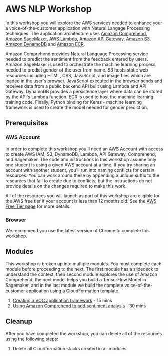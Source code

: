 # AWS NLP Workshop

In this workshop you will explore the AWS services needed to enhance your a voice-of-the-customer application with Natural Langage Processing techniques.  The application architecture uses [Amazon Comprehend](https://aws.amazon.com/comprehend/), [Amazon SageMaker](https://aws.amazon.com/sagemaker/), [AWS Lambda](https://aws.amazon.com/lambda/), [Amazon API Gateway](https://aws.amazon.com/api-gateway/), [Amazon S3](https://aws.amazon.com/s3/), [Amazon DynamoDB](https://aws.amazon.com/dynamodb/) and [Amazon ECR](https://aws.amazon.com/ecr/). 
  
Amazon Comprehend provides Natural Language Processing service needed to predict the sentiment from the feedback entered by users. Amazon SageMaker is used to orchestrate the machine learning process needed to predict gender of the user from name. S3 hosts static web resources including HTML, CSS, JavaScript, and image files which are loaded in the user's browser. JavaScript executed in the browser sends and receives data from a public backend API built using Lambda and API Gateway. DynamoDB provides a  persistence layer where data can be stored by the API's Lambda function. ECR is used to host the machine learning training code. Finally, Python binding for Keras - machine learning framework is used to create the model needed for gender prediction.

## Prerequisites

### AWS Account

In order to complete this workshop you'll need an AWS Account with access to create AWS IAM, S3, DynamoDB, Lambda, API Gateway, Comprehend, and Sagemaker. The code and instructions in this workshop assume only one student is using a given AWS account at a time. If you try sharing an account with another student, you'll run into naming conflicts for certain resources. You can work around these by appending a unique suffix to the resources that fail to create due to conflicts, but the instructions do not provide details on the changes required to make this work.

All of the resources you will launch as part of this workshop are eligible for the AWS free tier if your account is less than 12 months old. See the [AWS Free Tier page](https://aws.amazon.com/free/) for more details.

### Browser

We recommend you use the latest version of Chrome to complete this workshop.

## Modules

This workshop is broken up into multiple modules. You must complete each module before proceeding to the next. The first module has a slidedeck to understand the context, then second module explores the use of Amazon Comprehend, the next model helps you build a TensorFlow Model in Sagemaker, and in the last module we build the complete voice-of-the-customer application using a CloudFormation template. 

1. [Creating a VOC application framework](1_VocFramework) - 15 mins
2. [Using Amazon Comprehend to add sentiment analysis](2_SentimentAnalysis) - 30 mins

## Cleanup
After you have completed the workshop, you can delete all of the resources using the following steps:
1. Delete all Cloudformation stacks created in all modules
